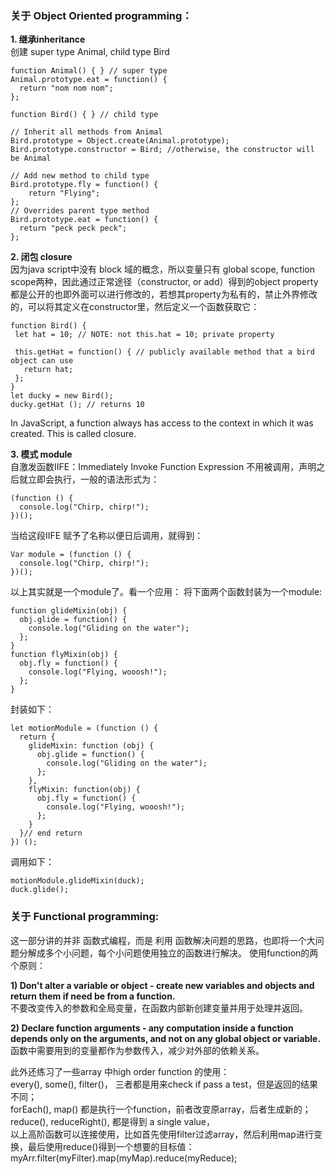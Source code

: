 ### 关于 Object Oriented programming：

**1.	继承inheritance**  
创建 super type Animal, child type Bird 
```
function Animal() { } // super type
Animal.prototype.eat = function() {
  return "nom nom nom";
};

function Bird() { } // child type

// Inherit all methods from Animal
Bird.prototype = Object.create(Animal.prototype);
Bird.prototype.constructor = Bird; //otherwise, the constructor will be Animal

// Add new method to child type
Bird.prototype.fly = function() {
	return "Flying";
};
// Overrides parent type method 
Bird.prototype.eat = function() {
  return "peck peck peck";
};
```
**2.	闭包 closure**  
因为java script中没有 block 域的概念，所以变量只有 global scope, function scope两种，因此通过正常途径（constructor, or add）得到的object property都是公开的也即外面可以进行修改的，若想其property为私有的，禁止外界修改的，可以将其定义在constructor里，然后定义一个函数获取它：
 ```
 function Bird() {
  let hat = 10; // NOTE: not this.hat = 10; private property

  this.getHat = function() { // publicly available method that a bird object can use
    return hat;
  };
}
let ducky = new Bird();
ducky.getHat (); // returns 10
```
In JavaScript, a function always has access to the context in which it was created. This is called closure.
  
**3.	模式 module**  
自激发函数IIFE：Immediately Invoke Function Expression
不用被调用，声明之后就立即会执行，一般的语法形式为：
```
(function () {
  console.log("Chirp, chirp!");
})();
```
当给这段IIFE 赋予了名称以便日后调用，就得到：
```
Var module = (function () {
  console.log("Chirp, chirp!");
})();
```
以上其实就是一个module了。看一个应用：
将下面两个函数封装为一个module:
```
function glideMixin(obj) {
  obj.glide = function() {
    console.log("Gliding on the water");
  };
}
function flyMixin(obj) {
  obj.fly = function() {
    console.log("Flying, wooosh!");
  };
}
```
封装如下：
```
let motionModule = (function () {
  return {
    glideMixin: function (obj) {
      obj.glide = function() {
        console.log("Gliding on the water");
      };
    },
    flyMixin: function(obj) {
      obj.fly = function() {
        console.log("Flying, wooosh!");
      };
    }
  }// end return
}) ();
```
调用如下：
```
motionModule.glideMixin(duck);
duck.glide();
```

### 关于 Functional programming:
这一部分讲的并非 函数式编程，而是 利用 函数解决问题的思路，也即将一个大问题分解成多个小问题，每个小问题使用独立的函数进行解决。
使用function的两个原则：

**1) Don't alter a variable or object - create new variables and objects and return them if need be from a function.**  
不要改变传入的参数和全局变量，在函数内部新创建变量并用于处理并返回。

**2) Declare function arguments - any computation inside a function depends only on the arguments, and not on any global object or variable.**  
函数中需要用到的变量都作为参数传入，减少对外部的依赖关系。

此外还练习了一些array 中high order function 的使用：  
every(), some(), filter()， 三者都是用来check if pass a test，但是返回的结果不同；  
forEach(), map() 都是执行一个function，前者改变原array，后者生成新的；  
reduce(), reduceRight(), 都是得到 a single value，  
以上高阶函数可以连接使用，比如首先使用filter过滤array，然后利用map进行变换，最后使用reduce()得到一个想要的目标值：  
myArr.filter(myFilter).map(myMap).reduce(myReduce);
